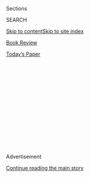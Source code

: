 <div id="app">

<div>

<div>

<div>

<div class="NYTAppHideMasthead css-1q2w90k e1suatyy0">

<div class="section css-ui9rw0 e1suatyy2">

<div class="css-eph4ug er09x8g0">

<div class="css-6n7j50">

</div>

<span class="css-1dv1kvn">Sections</span>

<div class="css-10488qs">

<span class="css-1dv1kvn">SEARCH</span>

</div>

[Skip to content](#site-content)[Skip to site index](#site-index)

</div>

<div id="masthead-section-label" class="css-1wr3we4 eaxe0e00">

[Book
Review](https://www.nytimes3xbfgragh.onion/section/books/review)

</div>

<div class="css-10698na e1huz5gh0">

</div>

</div>

<div id="masthead-bar-one" class="section hasLinks css-15hmgas e1csuq9d3">

<div class="css-uqyvli e1csuq9d0">

</div>

<div class="css-1uqjmks e1csuq9d1">

</div>

<div class="css-9e9ivx">

[](https://myaccount.nytimes3xbfgragh.onion/auth/login?response_type=cookie&client_id=vi)

</div>

<div class="css-1bvtpon e1csuq9d2">

[Today’s
Paper](https://www.nytimes3xbfgragh.onion/section/todayspaper)

</div>

</div>

</div>

</div>

<div data-aria-hidden="false">

<div id="site-content" data-role="main">

<div>

<div class="css-1aor85t" style="opacity:0.000000001;z-index:-1;visibility:hidden">

<div class="css-1hqnpie">

<div class="css-epjblv">

<span class="css-17xtcya">[Book
Review](/section/books/review)</span><span class="css-x15j1o">|</span><span class="css-fwqvlz">‘Odd,
Unpopular and Reticent’: The Books That Sing to Wayne
Koestenbaum</span>

</div>

<div class="css-k008qs">

<div class="css-1iwv8en">

<span class="css-18z7m18"></span>

<div>

</div>

</div>

<span class="css-1n6z4y">https://nyti.ms/2BgSCfZ</span>

<div class="css-1705lsu">

<div class="css-4xjgmj">

<div class="css-4skfbu" data-role="toolbar" data-aria-label="Social Media Share buttons, Save button, and Comments Panel with current comment count" data-testid="share-tools">

  - 
  - 
  - 
  - 
    
    <div class="css-6n7j50">
    
    </div>

  - 

</div>

</div>

</div>

</div>

</div>

</div>

<div id="NYT_TOP_BANNER_REGION" class="css-13pd83m">

</div>

<div id="top-wrapper" class="css-1sy8kpn">

<div id="top-slug" class="css-l9onyx">

Advertisement

</div>

[Continue reading the main
story](#after-top)

<div class="ad top-wrapper" style="text-align:center;height:100%;display:block;min-height:250px">

<div id="top" class="place-ad" data-position="top" data-size-key="top">

</div>

</div>

<div id="after-top">

</div>

</div>

<div id="sponsor-wrapper" class="css-1hyfx7x">

<div id="sponsor-slug" class="css-19vbshk">

Supported by

</div>

[Continue reading the main
story](#after-sponsor)

<div id="sponsor" class="ad sponsor-wrapper" style="text-align:center;height:100%;display:block">

</div>

<div id="after-sponsor">

</div>

</div>

[By the
Book](/column/by-the-book "By the Book")

<div class="css-9u9xp4 ehdk2mb0">

# ‘Odd, Unpopular and Reticent’: The Books That Sing to Wayne Koestenbaum

</div>

<div class="css-79elbk" data-testid="photoviewer-wrapper">

<div class="css-z3e15g" data-testid="photoviewer-wrapper-hidden">

</div>

<div class="css-1a48zt4 ehw59r15" data-testid="photoviewer-children">

![<span class="css-cnj6d5 e1z0qqy90" itemprop="copyrightHolder"><span class="css-1ly73wi e1tej78p0">Credit...</span><span><span>Jillian
Tamaki</span></span></span>](https://static01.graylady3jvrrxbe.onion/images/2020/06/21/books/review/21ByTheBook/21ByTheBook-articleLarge.jpg?quality=75&auto=webp&disable=upscale)

</div>

</div>

<div class="css-xt80pu e12qa4dv0">

<div class="css-1w184yk e1m0lo4l0">

June 18,
2020

<div class="css-4xjgmj">

<div class="css-d8bdto" data-role="toolbar" data-aria-label="Social Media Share buttons, Save button, and Comments Panel with current comment count" data-testid="share-tools">

  - 
  - 
  - 
  - 
    
    <div class="css-6n7j50">
    
    </div>

  - 

</div>

</div>

</div>

</div>

<div class="section meteredContent css-1r7ky0e" name="articleBody" itemprop="articleBody">

<div class="css-1fanzo5 StoryBodyCompanionColumn">

<div class="css-53u6y8">

*“When I was younger, I craved novels,” says the poet and cultural
critic, whose latest book, “Figure It Out,” is a collection of essays.
“Now I read more poetry and nonfiction.”*

**What books are on your nightstand?**

A formidable pile. Alejandra Pizarnik, “Diana’s Tree” (translated by
Yvette Siegert). Jakov Lind, “Ergo” (translated by Ralph Manheim).
Mónica de la Torre, “Repetition Nineteen.” Hannah Arendt, “The Origins
of Totalitarianism.” Oyinkan Braithwaite, “My Sister, the Serial
Killer.” George Oppen, “Selected Prose, Daybooks, and Papers” (edited
by Stephen Cope). Joon Oluchi Lee, “Neotenica.” Hervé Guibert, “Written
in Invisible Ink: Selected Stories” (edited and translated by Jeffrey
Zuckerman). Lara Mimosa Montes, “Thresholes.” Abigail Child, “This Is
Called Moving: A Critical Poetics of Film.” Renee Gladman, “Calamities.”

**What’s the last great book you read?**

Magda Szabo, “Katalin Street,” translated by Len Rix. A dead girl comes
back to semi-existence and hovers near the homes of neighbors who never
treated her nicely enough while she was alive. Earlier this year, to
school myself on the history of innovative celluloid magic, I finally
read P. Adams Sitney’s “Visionary Film.”

**Are there any classic novels that you only recently read for the first
time?**

Does the “Aeneid” count as a novel? I read the Robert Fagles
translation. Dido, the “tragic queen of Carthage,” had long been part of
my bloodstream, but I needed to confront her sorrow up close, in the
verse that is her homeland.

</div>

</div>

<div class="css-1fanzo5 StoryBodyCompanionColumn">

<div class="css-53u6y8">

**Can a great book be badly written? What other criteria can overcome
bad prose?**

Some world-altering books arrive wrapped in dense, difficult prose,
requiring prolonged mastication. I’ve never been able to make it through
Hegel’s “Phenomenology of Spirit.” I’m being judged, not Hegel.

**Describe your ideal reading experience.**

While temping as a Kelly Girl in 1982, I gulped down Charles Dickens’s
“Dombey and Son.” I was working for a week as a receptionist, but no
customers or clients showed up. Sometimes the phone would ring. But
mostly I was on my own with Dickens.

**What’s your favorite book no one else has heard of?**

Stephen Rodefer’s “Four Lectures” (published in 1982 by the Figures, a
magnificent press run by Geoffrey Young) changed the tempo of my
poetry-writing life. I was inspired by Rodefer’s non sequiturs, by his
distractibility, by his diction’s obstreperousness — road blocks that
made me giddy.

**Which writers — novelists, playwrights, critics, journalists, poets —
working today do you admire most?**

Impossible question to answer succinctly. I depend — for nourishment,
ideas, ecstasy — on hundreds. Among my favorite living poets is
Friederike Mayröcker. Close to my heart, always, as role model, is Joyce
Carol Oates. Jamaica Kincaid, Hilton Als, Joan Didion:
style-triumvirate. Slide into my DMs if you want more recommendations.

</div>

</div>

<div class="css-1fanzo5 StoryBodyCompanionColumn">

<div class="css-53u6y8">

**What book, if any, most contributed to your artistic development?**

“The Collected Poems of Frank O’Hara.” He taught me how to be quick.

**Do you count any books as guilty pleasures?**

I love reading movie-star biographies, a genre I take seriously.
Patricia Bosworth’s biography of Montgomery Clift is a classic: terse
yet juicy.

**Has a book ever brought you closer to another person, or come between
you?**

I received, when I was 20, a slim edition of Wordsworth’s selected
poems, as a gift from a young man I loved. I didn’t dare to hope that he
loved me back. But his inscription gave me a foretaste.

**What’s the most interesting thing you learned from a book recently?**

From Jackie Wang’s “Carceral Capitalism,” I learned about the sinister
existence of a predictive policing software called PredPol. Don’t Google
it, or ads for PredPol will start showing up on your Twitter feed.

**Which subjects do you wish more authors would write about?**

Their inner filth. But, please, in clean sentences. I can’t say it’s
radical to wish for more writers to describe *accurately* their sexual
fantasies; but my appetite for carnal truth is unsated.

**Have you ever changed your opinion of a book based on information
about the author, or anything else?**

I should have changed my mind about Ezra Pound’s poems, but I didn’t. I
can’t erase, from my ear, his elegiac line “Quick eyes gone under
earth’s lid.”

</div>

</div>

<div class="css-1fanzo5 StoryBodyCompanionColumn">

<div class="css-53u6y8">

**How do you organize your books?**

Prose and poetry dwell in separate areas, alphabetized by author.
Certain writers defect from category. Boris Pasternak’s prose memoir
“Safe Conduct” lives next to his book-length poem “My Sister — Life”
in the poetry section. Books in French have their own cul-de-sac. I keep
together the books of certain publishers: all of my Green Integer books,
for example, are on one shelf. On another set of shelves — the *salon
des refusés* — are the books that depress me too much, or are too
miscellaneous and dreary, to be included in the regular area. But I
can’t discard these wastrels.

**What book might people be surprised to find on your shelves?**

Thich Nhat Hanh, “Happiness.” Are you shocked? I was going to mention
“For Every Young Heart: Connie Francis Talks to Teenagers,” but that
didn’t seem surprising enough.

**What’s the best book you’ve ever received as a gift?**

My parents gave me a Gallimard “Collection Folio” paperback of André
Gide’s “L’immoraliste” for Christmas when I was a teen. I didn’t read it
until much later. Some messages take time to detonate.

**How have your reading tastes changed over time?**

When I was younger, I craved novels: “Jane Eyre” and “Sons and Lovers”
schooled me in ambivalence, flame, escape. Now, I read more poetry and
nonfiction. I seek out books that are odd, unpopular and reticent. But a
fluent novel — especially a monologue, in the maniacal mode of Thomas
Bernhard — can still sock it to me.

**You’re organizing a literary dinner party. Which three writers, dead
or alive, do you invite?**

Jean Rhys, Emily Dickinson, Max Jacob.

**Disappointing, overrated, just not good. What book did you feel as if
you were supposed to like, and didn’t?**

Edmund Spenser’s “The Faerie Queene” is entrancing, but I was
disappointed to discover that it was not about fairies and queens.

</div>

</div>

<div class="css-1fanzo5 StoryBodyCompanionColumn">

<div class="css-53u6y8">

**What books are you embarrassed not to have read yet?**

Thomas Mann, “The Magic Mountain*.”* Thomas Mann, “Buddenbrooks*.”*
Thomas Mann, “Doctor Faustus*.”* But I will make amends — as soon as
Susan Bernofsky publishes her new translation of “The Magic Mountain.”

**What do you plan to read next?**

Whim will determine what’s next. Many offerings entice. Cathy Park Hong,
“Minor Feelings: An Asian American Reckoning.” Douglas A. Martin,  
“Wolf*.”* Asiya Wadud, “Syncope*.”* I might start with Steve Benson’s
“Blue Book”; I’m late to its idiosyncratic party. I open it and
discover these lines: “he’s up on the wall nude his arms / wrapped
around his head talking like / or about David Hockney David Cassidy.”
How could I resist?

</div>

</div>

</div>

<div>

</div>

<div>

</div>

<div>

</div>

<div>

<div id="bottom-wrapper" class="css-1ede5it">

<div id="bottom-slug" class="css-l9onyx">

Advertisement

</div>

[Continue reading the main
story](#after-bottom)

<div id="bottom" class="ad bottom-wrapper" style="text-align:center;height:100%;display:block;min-height:90px">

</div>

<div id="after-bottom">

</div>

</div>

</div>

</div>

</div>

## Site Index

<div>

</div>

## Site Information Navigation

  - [© <span>2020</span> <span>The New York Times
    Company</span>](https://help.nytimes3xbfgragh.onion/hc/en-us/articles/115014792127-Copyright-notice)

<!-- end list -->

  - [NYTCo](https://www.nytco.com/)
  - [Contact
    Us](https://help.nytimes3xbfgragh.onion/hc/en-us/articles/115015385887-Contact-Us)
  - [Work with us](https://www.nytco.com/careers/)
  - [Advertise](https://nytmediakit.com/)
  - [T Brand Studio](http://www.tbrandstudio.com/)
  - [Your Ad
    Choices](https://www.nytimes3xbfgragh.onion/privacy/cookie-policy#how-do-i-manage-trackers)
  - [Privacy](https://www.nytimes3xbfgragh.onion/privacy)
  - [Terms of
    Service](https://help.nytimes3xbfgragh.onion/hc/en-us/articles/115014893428-Terms-of-service)
  - [Terms of
    Sale](https://help.nytimes3xbfgragh.onion/hc/en-us/articles/115014893968-Terms-of-sale)
  - [Site
    Map](https://spiderbites.nytimes3xbfgragh.onion)
  - [Help](https://help.nytimes3xbfgragh.onion/hc/en-us)
  - [Subscriptions](https://www.nytimes3xbfgragh.onion/subscription?campaignId=37WXW)

</div>

</div>

</div>

</div>
